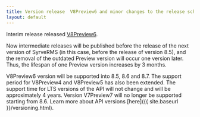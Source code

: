 ```yaml
---
title: Version release  V8Preview6 and minor changes to the release schedule
layout: default
---
```




Interim release released [V8Preview6](https://www.nuget.org/packages/Resto.Front.Api.V8Preview6/8.5.5017-alpha).

Now intermediate releases will be published before the release of the next version of SyrveRMS (in this case, before the release of version 8.5), and the removal of the outdated Preview version will occur one version later.
Thus, the lifespan of one Preview version increases by 3 months.
 
V8Preview6 version will be supported into 8.5, 8.6 and 8.7.
The support period for V8Preview4 and V8Preview5 has also been extended.
The support time for LTS versions of the API will not change and will be approximately 4 years.
Version V7Preview7 will no longer be supported starting from 8.6.
Learn more about API versions [here]({{ site.baseurl }}/versioning.html).